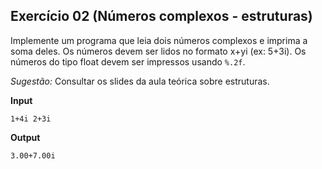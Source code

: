 ## Exercício 02 (Números complexos - estruturas)

Implemente um programa que leia dois números complexos e imprima a soma deles. Os números devem ser lidos no formato x+yi (ex: 5+3i).
Os números do tipo float devem ser impressos usando `%.2f`.

*Sugestão:* Consultar os slides da aula teórica sobre estruturas.

**Input**
```
1+4i 2+3i
```

**Output**
```
3.00+7.00i
```
